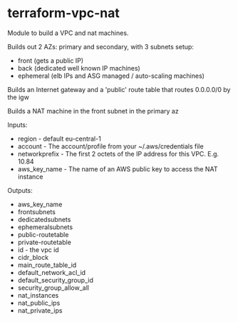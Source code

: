 # terraform-vpc-nat

Module to build a VPC and nat machines.

Builds out 2 AZs: primary and secondary, with 3 subnets setup:

  * front (gets a public IP)
  * back (dedicated well known IP machines)
  * ephemeral (elb IPs and ASG managed / auto-scaling machines)

Builds an Internet gateway and a 'public' route table that routes
0.0.0.0/0 by the igw

Builds a NAT machine in the front subnet in the primary az

Inputs:
  * region - default eu-central-1
  * account - The account/profile from your ~/.aws/credentials file
  * networkprefix - The first 2 octets of the IP address for this VPC. E.g. 10.84
  * aws_key_name - The name of an AWS public key to access the NAT instance

Outputs:
  * aws_key_name
  * frontsubnets
  * dedicatedsubnets
  * ephemeralsubnets
  * public-routetable
  * private-routetable
  * id - the vpc id
  * cidr_block
  * main_route_table_id
  * default_network_acl_id
  * default_security_group_id
  * security_group_allow_all
  * nat_instances
  * nat_public_ips
  * nat_private_ips

